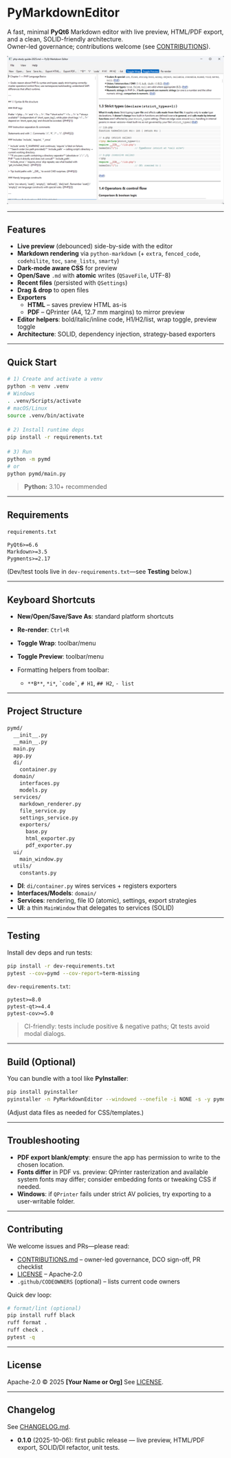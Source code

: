 # PyMarkdownEditor

A fast, minimal **PyQt6** Markdown editor with live preview, HTML/PDF export, and a clean, SOLID-friendly architecture.  
Owner-led governance; contributions welcome (see [CONTRIBUTIONS](CONTRIBUTIONS.md)).

![PyMarkdownEditor](docs/screenshot.png)

---

## Features

- **Live preview** (debounced) side-by-side with the editor
- **Markdown rendering** via `python-markdown` (+ `extra`, `fenced_code`, `codehilite`, `toc`, `sane_lists`, `smarty`)
- **Dark-mode aware CSS** for preview
- **Open/Save** `.md` with **atomic** writes (`QSaveFile`, UTF-8)
- **Recent files** (persisted with `QSettings`)
- **Drag & drop** to open files
- **Exporters**
  - **HTML** – saves preview HTML as-is
  - **PDF** – QPrinter (A4, 12.7 mm margins) to mirror preview
- **Editor helpers**: bold/italic/inline code, H1/H2/list, wrap toggle, preview toggle
- **Architecture**: SOLID, dependency injection, strategy-based exporters

---

## Quick Start

```bash
# 1) Create and activate a venv
python -m venv .venv
# Windows
. .venv/Scripts/activate
# macOS/Linux
source .venv/bin/activate

# 2) Install runtime deps
pip install -r requirements.txt

# 3) Run
python -m pymd
# or
python pymd/main.py
````

> **Python:** 3.10+ recommended

---

## Requirements

`requirements.txt`

```
PyQt6>=6.6
Markdown>=3.5
Pygments>=2.17
```

(Dev/test tools live in `dev-requirements.txt`—see **Testing** below.)

---

## Keyboard Shortcuts

* **New/Open/Save/Save As**: standard platform shortcuts
* **Re-render**: `Ctrl+R`
* **Toggle Wrap**: toolbar/menu
* **Toggle Preview**: toolbar/menu
* Formatting helpers from toolbar:

  * `**B**`, `*i*`, `` `code` ``, `# H1`, `## H2`, `- list`

---

## Project Structure

```
pymd/
  __init__.py
  __main__.py
  main.py
  app.py
  di/
    container.py
  domain/
    interfaces.py
    models.py
  services/
    markdown_renderer.py
    file_service.py
    settings_service.py
    exporters/
      base.py
      html_exporter.py
      pdf_exporter.py
  ui/
    main_window.py
  utils/
    constants.py
```

* **DI**: `di/container.py` wires services + registers exporters
* **Interfaces/Models**: `domain/`
* **Services**: rendering, file IO (atomic), settings, export strategies
* **UI**: a thin `MainWindow` that delegates to services (SOLID)

---

## Testing

Install dev deps and run tests:

```bash
pip install -r dev-requirements.txt
pytest --cov=pymd --cov-report=term-missing
```

`dev-requirements.txt`:

```
pytest>=8.0
pytest-qt>=4.4
pytest-cov>=5.0
```

> CI-friendly: tests include positive & negative paths; Qt tests avoid modal dialogs.

---

## Build (Optional)

You can bundle with a tool like **PyInstaller**:

```bash
pip install pyinstaller
pyinstaller -n PyMarkdownEditor --windowed --onefile -i NONE -s -y pymd/__main__.py
```

(Adjust data files as needed for CSS/templates.)

---

## Troubleshooting

* **PDF export blank/empty**: ensure the app has permission to write to the chosen location.
* **Fonts differ** in PDF vs. preview: QPrinter rasterization and available system fonts may differ; consider embedding fonts or tweaking CSS if needed.
* **Windows**: if `QPrinter` fails under strict AV policies, try exporting to a user-writable folder.

---

## Contributing

We welcome issues and PRs—please read:

* [CONTRIBUTIONS.md](CONTRIBUTIONS.md) – owner-led governance, DCO sign-off, PR checklist
* [LICENSE](LICENSE) – Apache-2.0
* `.github/CODEOWNERS` (optional) – lists current code owners

Quick dev loop:

```bash
# format/lint (optional)
pip install ruff black
ruff format .
ruff check .
pytest -q
```

---

## License

Apache-2.0 © 2025 **[Your Name or Org]**
See [LICENSE](LICENSE).

---

## Changelog

See [CHANGELOG.md](CHANGELOG.md).

* **0.1.0** (2025-10-06): first public release — live preview, HTML/PDF export, SOLID/DI refactor, unit tests.